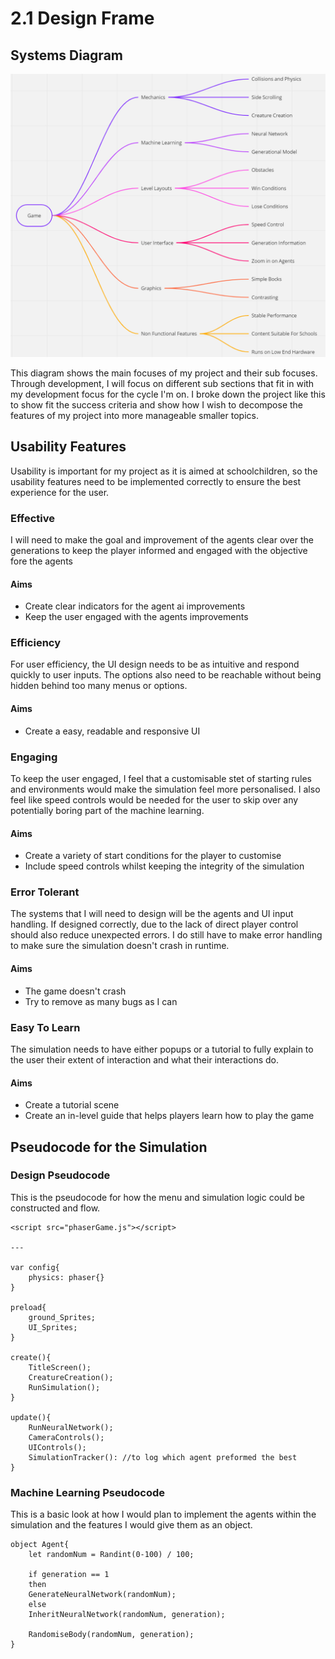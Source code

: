 # 2.1 Design Frame

## Systems Diagram

![](<../.gitbook/assets/image (1).png>)

This diagram shows the main focuses of my project and their sub focuses. Through development, I will focus on different sub sections that fit in with my development focus for the cycle I'm on. I broke down the project like this to show fit the success criteria and show how I wish to decompose the features of my project into more manageable smaller topics.

## Usability Features

Usability is important for my project as it is aimed at schoolchildren, so the usability features need to be implemented correctly to ensure the best experience for the user.

### Effective

I will need to make the goal and improvement of the agents clear over the generations to keep the player informed and engaged with the objective fore the agents

#### Aims

* Create clear indicators for the agent ai improvements
* Keep the user engaged with the agents improvements

### Efficiency

For user efficiency, the UI design needs to be as intuitive and respond quickly to user inputs. The options also need to be reachable without being hidden behind too many menus or options.

#### Aims

* Create a easy, readable and responsive UI

### Engaging

To keep the user engaged, I feel that a customisable stet of starting rules and environments would make the simulation feel more personalised. I also feel like speed controls would be needed for the user to skip over any potentially boring part of the machine learning.

#### Aims

* Create a variety of start conditions for the player to customise
* Include speed controls whilst keeping the integrity of the simulation

### Error Tolerant

The systems that I will need to design will be the agents and UI input handling. If designed correctly, due to the lack of direct player control should also reduce unexpected errors. I do still have to make error handling to make sure the simulation doesn't crash in runtime.&#x20;

#### Aims

* The game doesn't crash
* Try to remove as many bugs as I can

### Easy To Learn

The simulation needs to have either popups or a tutorial to fully explain to the user their extent of interaction and what their interactions do.

#### Aims

* Create a tutorial scene
* Create an in-level guide that helps players learn how to play the game

## Pseudocode for the Simulation

### Design Pseudocode

This is the pseudocode for how the menu and simulation logic could be constructed and flow.

```
<script src="phaserGame.js"></script>

---

var config{
    physics: phaser{}
}

preload{
    ground_Sprites;
    UI_Sprites;
}

create(){
    TitleScreen();
    CreatureCreation();
    RunSimulation();
}

update(){
    RunNeuralNetwork();
    CameraControls();
    UIControls();
    SimulationTracker(): //to log which agent preformed the best
}
```

### Machine Learning Pseudocode

This is a basic look at how I would plan to implement the agents within the simulation and the features I would give them as an object.

```
object Agent{
    let randomNum = Randint(0-100) / 100;

    if generation == 1
    then 
    GenerateNeuralNetwork(randomNum);
    else 
    InheritNeuralNetwork(randomNum, generation);
    
    RandomiseBody(randomNum, generation);
}
```
